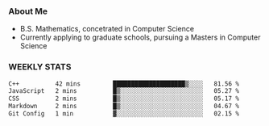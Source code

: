 ### About Me

- B.S. Mathematics, concetrated in Computer Science
- Currently applying to graduate schools, pursuing a Masters in Computer Science


### WEEKLY STATS
<!--START_SECTION:waka-->

```txt
C++          42 mins         ████████████████████▒░░░░   81.56 %
JavaScript   2 mins          █▒░░░░░░░░░░░░░░░░░░░░░░░   05.27 %
CSS          2 mins          █▒░░░░░░░░░░░░░░░░░░░░░░░   05.17 %
Markdown     2 mins          █▒░░░░░░░░░░░░░░░░░░░░░░░   04.67 %
Git Config   1 min           ▓░░░░░░░░░░░░░░░░░░░░░░░░   02.15 %
```

<!--END_SECTION:waka-->
